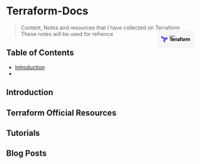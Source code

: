 # Terraform-Docs

> Content, Notes and resources that I have collected on Terraform
> These notes will be used for refrence
> [<img src="https://github.com/VaradrajKini/Terraform-Docs/blob/ceba943d17a1622e03cb5d8155eb0dfdc9d91e21/Terraform_logo.jpg" align="right" width="100">](https://terraform.io)


## Table of Contents
- [Introduction](#Introduction)
- 

## Introduction


## Terraform Official Resources


## Tutorials


## Blog Posts
